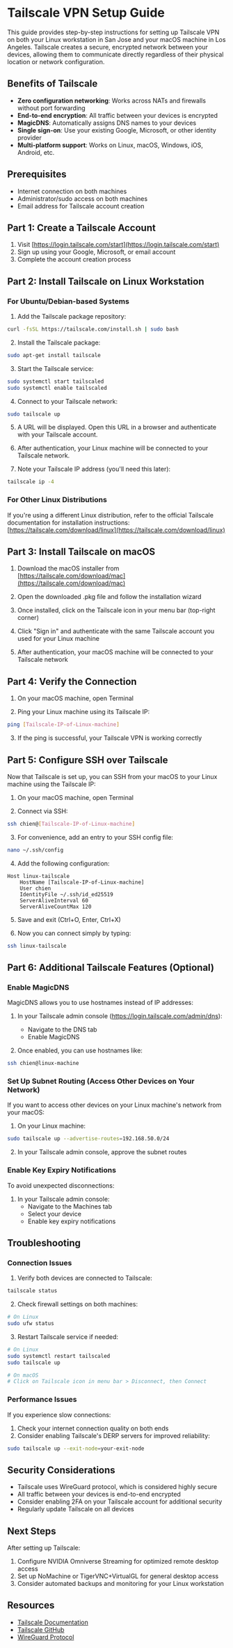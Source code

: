 # Tailscale VPN Setup Guide

This guide provides step-by-step instructions for setting up Tailscale VPN on both your Linux workstation in San Jose and your macOS machine in Los Angeles. Tailscale creates a secure, encrypted network between your devices, allowing them to communicate directly regardless of their physical location or network configuration.

## Benefits of Tailscale

- **Zero configuration networking**: Works across NATs and firewalls without port forwarding
- **End-to-end encryption**: All traffic between your devices is encrypted
- **MagicDNS**: Automatically assigns DNS names to your devices
- **Single sign-on**: Use your existing Google, Microsoft, or other identity provider
- **Multi-platform support**: Works on Linux, macOS, Windows, iOS, Android, etc.

## Prerequisites

- Internet connection on both machines
- Administrator/sudo access on both machines
- Email address for Tailscale account creation

## Part 1: Create a Tailscale Account

1. Visit [https://login.tailscale.com/start](https://login.tailscale.com/start)
2. Sign up using your Google, Microsoft, or email account
3. Complete the account creation process

## Part 2: Install Tailscale on Linux Workstation

### For Ubuntu/Debian-based Systems

1. Add the Tailscale package repository:
```bash
curl -fsSL https://tailscale.com/install.sh | sudo bash
```

2. Install the Tailscale package:
```bash
sudo apt-get install tailscale
```

3. Start the Tailscale service:
```bash
sudo systemctl start tailscaled
sudo systemctl enable tailscaled
```

4. Connect to your Tailscale network:
```bash
sudo tailscale up
```

5. A URL will be displayed. Open this URL in a browser and authenticate with your Tailscale account.

6. After authentication, your Linux machine will be connected to your Tailscale network.

7. Note your Tailscale IP address (you'll need this later):
```bash
tailscale ip -4
```

### For Other Linux Distributions

If you're using a different Linux distribution, refer to the official Tailscale documentation for installation instructions:
[https://tailscale.com/download/linux](https://tailscale.com/download/linux)

## Part 3: Install Tailscale on macOS

1. Download the macOS installer from [https://tailscale.com/download/mac](https://tailscale.com/download/mac)

2. Open the downloaded .pkg file and follow the installation wizard

3. Once installed, click on the Tailscale icon in your menu bar (top-right corner)

4. Click "Sign in" and authenticate with the same Tailscale account you used for your Linux machine

5. After authentication, your macOS machine will be connected to your Tailscale network

## Part 4: Verify the Connection

1. On your macOS machine, open Terminal

2. Ping your Linux machine using its Tailscale IP:
```bash
ping [Tailscale-IP-of-Linux-machine]
```

3. If the ping is successful, your Tailscale VPN is working correctly

## Part 5: Configure SSH over Tailscale

Now that Tailscale is set up, you can SSH from your macOS to your Linux machine using the Tailscale IP:

1. On your macOS machine, open Terminal

2. Connect via SSH:
```bash
ssh chien@[Tailscale-IP-of-Linux-machine]
```

3. For convenience, add an entry to your SSH config file:
```bash
nano ~/.ssh/config
```

4. Add the following configuration:
```
Host linux-tailscale
    HostName [Tailscale-IP-of-Linux-machine]
    User chien
    IdentityFile ~/.ssh/id_ed25519
    ServerAliveInterval 60
    ServerAliveCountMax 120
```

5. Save and exit (Ctrl+O, Enter, Ctrl+X)

6. Now you can connect simply by typing:
```bash
ssh linux-tailscale
```

## Part 6: Additional Tailscale Features (Optional)

### Enable MagicDNS

MagicDNS allows you to use hostnames instead of IP addresses:

1. In your Tailscale admin console (https://login.tailscale.com/admin/dns):
   - Navigate to the DNS tab
   - Enable MagicDNS

2. Once enabled, you can use hostnames like:
```bash
ssh chien@linux-machine
```

### Set Up Subnet Routing (Access Other Devices on Your Network)

If you want to access other devices on your Linux machine's network from your macOS:

1. On your Linux machine:
```bash
sudo tailscale up --advertise-routes=192.168.50.0/24
```

2. In your Tailscale admin console, approve the subnet routes

### Enable Key Expiry Notifications

To avoid unexpected disconnections:

1. In your Tailscale admin console:
   - Navigate to the Machines tab
   - Select your device
   - Enable key expiry notifications

## Troubleshooting

### Connection Issues

1. Verify both devices are connected to Tailscale:
```bash
tailscale status
```

2. Check firewall settings on both machines:
```bash
# On Linux
sudo ufw status
```

3. Restart Tailscale service if needed:
```bash
# On Linux
sudo systemctl restart tailscaled
sudo tailscale up

# On macOS
# Click on Tailscale icon in menu bar > Disconnect, then Connect
```

### Performance Issues

If you experience slow connections:

1. Check your internet connection quality on both ends
2. Consider enabling Tailscale's DERP servers for improved reliability:
```bash
sudo tailscale up --exit-node=your-exit-node
```

## Security Considerations

- Tailscale uses WireGuard protocol, which is considered highly secure
- All traffic between your devices is end-to-end encrypted
- Consider enabling 2FA on your Tailscale account for additional security
- Regularly update Tailscale on all devices

## Next Steps

After setting up Tailscale:

1. Configure NVIDIA Omniverse Streaming for optimized remote desktop access
2. Set up NoMachine or TigerVNC+VirtualGL for general desktop access
3. Consider automated backups and monitoring for your Linux workstation

## Resources

- [Tailscale Documentation](https://tailscale.com/kb/)
- [Tailscale GitHub](https://github.com/tailscale/tailscale)
- [WireGuard Protocol](https://www.wireguard.com/)
